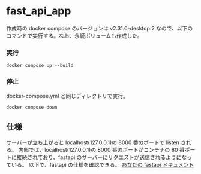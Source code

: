 # fast_api_app

作成時の docker compose のバージョンは v2.31.0-desktop.2 なので、以下のコマンドで実行する。なお、永続ボリュームも作成した。

### 実行

```batch
docker compose up --build
```

### 停止

docker-compose.yml と同じディレクトリで実行。

```batch
docker compose down
```

## 仕様

サーバーが立ち上がると localhost(127.0.0.1)の 8000 番のポートで listen される。
内部では、localhost(127.0.0.1)の 8000 番のポートがコンテナの 80 番ポートに接続されており、fastapi のサーバーにリクエストが送信されるようになっている。
以下で、fastapi の仕様を確認できる。
[あなたの fastapi ドキュメント](http://127.0.0.1:8000/docs)
